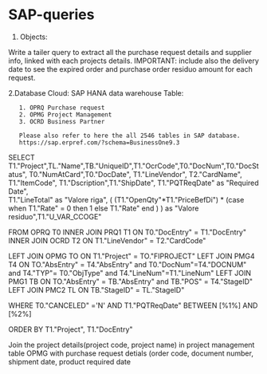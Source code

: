 # SAP-queries

1. Objects:

Write a tailer query to extract all the purchase request details and supplier info, linked with each projects details.
IMPORTANT: include also the delivery date to see the expired order and purchase order residuo amount for each request.

2.Database
Cloud: SAP HANA data warehouse
Table:


       1. OPRQ Purchase request
       2. OPMG Project Management
       3. OCRD Business Partner
       
       Please also refer to here the all 2546 tables in SAP database.
       https://sap.erpref.com/?schema=BusinessOne9.3

SELECT T1."Project",TL."Name",TB."UniqueID",T1."OcrCode",T0."DocNum",T0."DocStatus", 
T0."NumAtCard",T0."DocDate", T1."LineVendor", T2."CardName", T1."ItemCode", T1."Dscription",T1."ShipDate", T1."PQTReqDate" as "Required Date",   
T1."LineTotal" as "Valore riga", ( (T1."OpenQty"*T1."PriceBefDi") * (case when T1."Rate" = 0 then 1 else T1."Rate" end ) ) as "Valore residuo",T1."U_VAR_CCOGE"


FROM OPRQ T0 
INNER JOIN PRQ1 T1 ON T0."DocEntry" = T1."DocEntry" 
INNER JOIN OCRD T2 ON T1."LineVendor" = T2."CardCode"

LEFT JOIN OPMG TO   ON T1."Project" = TO."FIPROJECT"
LEFT JOIN PMG4 T4   ON TO."AbsEntry" = T4."AbsEntry" and  T0."DocNum"=T4."DOCNUM" and  T4."TYP"= T0."ObjType" and T4."LineNum"=T1."LineNum" 
LEFT JOIN PMG1 TB   ON TO."AbsEntry" = TB."AbsEntry" and TB."POS" = T4."StageID"
LEFT JOIN PMC2 TL   ON TB."StageID" = TL."StageID"

WHERE T0."CANCELED" ='N' 
AND T1."PQTReqDate" BETWEEN [%1%] AND [%2%] 

ORDER BY T1."Project", T1."DocEntry"

Join the project details(project code, project name) in project management table OPMG with purchase request detials (order code, document number, shipment date, product required date
